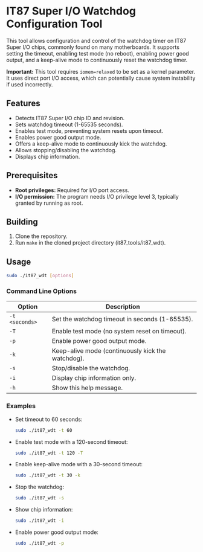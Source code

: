 # IT87 Super I/O Watchdog Configuration Tool

This tool allows configuration and control of the watchdog timer on IT87 Super I/O chips, commonly found on many motherboards. It supports setting the timeout, enabling test mode (no reboot), enabling power good output, and a keep-alive mode to continuously reset the watchdog timer.

**Important:** This tool requires `iomem=relaxed` to be set as a kernel parameter. It uses direct port I/O access, which can potentially cause system instability if used incorrectly.

## Features

*   Detects IT87 Super I/O chip ID and revision.
*   Sets watchdog timeout (1-65535 seconds).
*   Enables test mode, preventing system resets upon timeout.
*   Enables power good output mode.
*   Offers a keep-alive mode to continuously kick the watchdog.
*   Allows stopping/disabling the watchdog.
*   Displays chip information.

## Prerequisites

*   **Root privileges:** Required for I/O port access.
*   **I/O permission:** The program needs I/O privilege level 3, typically granted by running as root.

## Building

1. Clone the repository.
2. Run `make` in the cloned project directory (it87_tools/it87_wdt).

## Usage

```bash
sudo ./it87_wdt [options]
```

### Command Line Options

| Option         | Description                                                  |
| -------------- | ------------------------------------------------------------ |
| `-t <seconds>` | Set the watchdog timeout in seconds (1-65535).             |
| `-T`           | Enable test mode (no system reset on timeout).             |
| `-p`           | Enable power good output mode.                            |
| `-k`           | Keep-alive mode (continuously kick the watchdog).          |
| `-s`           | Stop/disable the watchdog.                               |
| `-i`           | Display chip information only.                             |
| `-h`           | Show this help message.                                     |

### Examples

*   Set timeout to 60 seconds:

    ```bash
    sudo ./it87_wdt -t 60
    ```
*   Enable test mode with a 120-second timeout:

    ```bash
    sudo ./it87_wdt -t 120 -T
    ```
*   Enable keep-alive mode with a 30-second timeout:

    ```bash
    sudo ./it87_wdt -t 30 -k
    ```
*   Stop the watchdog:

    ```bash
    sudo ./it87_wdt -s
    ```
* Show chip information:

    ```bash
    sudo ./it87_wdt -i
    ```
* Enable power good output mode:

    ```bash
    sudo ./it87_wdt -p
    ```
